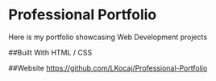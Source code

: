 # Professional Portfolio
Here is my portfolio showcasing Web Development projects

##Built With
HTML / CSS

##Website
https://github.com/LKocaj/Professional-Portfolio
